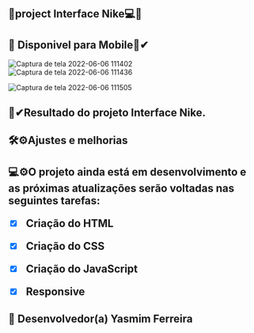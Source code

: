 ## 🌟project Interface Nike💻🎯
## 🌟 Disponivel para Mobile📲✔

![Captura de tela 2022-06-06 111402](https://user-images.githubusercontent.com/97356148/172178968-a9b0f1f7-9843-434e-9701-47da4043bb11.jpg)
![Captura de tela 2022-06-06 111436](https://user-images.githubusercontent.com/97356148/172179070-a0d53552-5d4b-4ed0-8c43-65e7a12b0265.jpg)

![Captura de tela 2022-06-06 111505](https://user-images.githubusercontent.com/97356148/172179361-0928396f-7ead-4014-92a1-2d01b4403cdb.jpg)


  <h2>🌟✔Resultado do projeto Interface Nike.
  <h2>🛠⚙Ajustes e melhorias

<h2>💻⚙O projeto ainda está em desenvolvimento e as próximas atualizações serão voltadas nas seguintes tarefas:

- [x] Criação do HTML
- [x] Criação do CSS
- [x] Criação do JavaScript
- [x] Responsive
  

## 🤝 Desenvolvedor(a) Yasmim Ferreira
